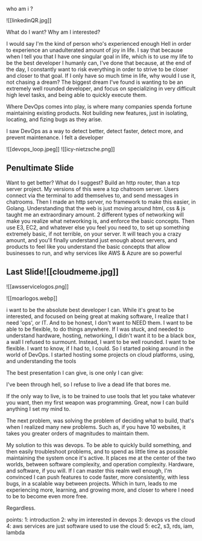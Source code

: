 who am i ?

![[linkedinQR.jpg]]

What do I want? Why am I interested?

I would say I'm the kind of person who's experienced enough Hell in order to experience an unadulterated amount of joy in life. I say that because when I tell you that I have one singular goal in life, which is to use my life to be the best developer I humanly can, I've done that because, at the end of the day, I constantly want to risk everything in order to strive to be closer and closer to that goal. If I only have so much time in life, why would I use it, not chasing a dream? The biggest dream I've found is wanting to be an extremely well rounded developer, and focus on specializing in very difficult high level tasks, and being able to quickly execute them.

Where DevOps comes into play, is where many companies spenda fortune maintaining existing products. Not building new features, just in isolating, locating, and fizing bugs as they arise. 

I saw DevOps as a way to detect better, detect faster, detect more, and prevent maintenance. I felt a developer


![[devops_loop.jpeg]]
![[icy-nietzsche.png]]

## Penultimate Slide

Want to get better? What do I suggest?
Build an http router, than a tcp server project.
My versions of this were a tcp chatroom server. Users connect via the terminal to add themselves to, and send messages in chatrooms.
Then I made an http server, no framework to make this easier, in Golang. Understanding that the web is just moving around html, css & js taught me an extraordinary amount.
2 different types of networking will make you realize what networking is, and enforce the basic concepts.
Then use E3, EC2, and whatever else you feel you need to, to set up something extremely basic, if not terrible, on your server. It will teach you a crazy amount, and you'll finally understand just enough about servers, and products to feel like you understand the basic concepts that allow businesses to run, and why services like AWS & Azure are so powerful

## Last Slide![[cloudmeme.jpg]]
![[awsservicelogos.png]]

![[moarlogos.webp]]


i want to be the absolute best developer I can. While it's great to be interested, and focused on being great at making software, I realize that I need 'ops', or IT. And to be honest, I don't want to NEED them. I want to be able to be flexible, to do things anywhere. If I was stuck, and needed to understand hardware, hosting, networking, I didn't want it to be a black box, a wall I refused to surmount. Instead, I want to be well rounded. I want to be flexible. I want to know, if I had to, I could. So I started poking around in the world of DevOps. I started hosting some projects on cloud platforms, using, and understanding the tools


The best presentation I can give, is one only I can give:

I've been through hell, so I refuse to live a dead life that bores me.

If the only way to live, is to be trained to use tools that let you take whatever you want, then my first weapon was programming. Great, now I can build anything I set my mind to.

The next problem, was solving the problem of deciding what to build, that's when I realized many new problems. Such as, if you have 10 websites, it takes you greater orders of magnitudes to maintain them.

My solution to this was devops. To be able to quickly build something, and then easily troubleshoot problems, and to spend as little time as possible maintaining the system once it's active. It places me at the center of the two worlds, between software complexity, and operation complexity. Hardware, and software, if you will. If I can master this realm well enough, I'm convinced I can push features to code faster, more consistently, with less bugs, in a scalable way between projects. Which in turn, leads to me experiencing more, learning, and growing more, and closer to where I need to be to become even more free.

Regardless.

points:
1: introduction
2: why im interested in devops
3: devops vs the cloud
4: aws services are just software used to use the cloud
5: ec2, s3, rds, iam, lambda

